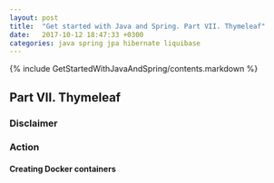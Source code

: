 ```yaml
---
layout: post
title:  "Get started with Java and Spring. Part VII. Thymeleaf"
date:   2017-10-12 18:47:33 +0300
categories: java spring jpa hibernate liquibase
---
```

{% include GetStartedWithJavaAndSpring/contents.markdown %}

## Part VII. Thymeleaf
### Disclaimer

### Action
#### Creating Docker containers
